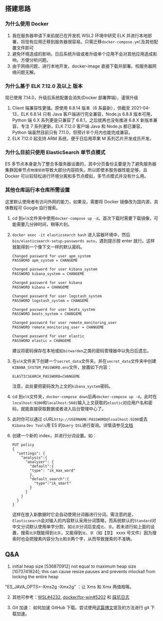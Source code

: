 ## 搭建思路

### 为什么使用 Docker

1. 我在服务器申请下来前就已在开发机 WSL2 环境中研究 ELK 并进行本地部署，将现有应用迁移到服务器很容易。只需迁移`docker-compose.yml`及其他配置文件即可
2. 避免环境造成的影响，日后系统升级或者升级单个应用不会对其他应用造成影响，方便分析问题。
3. 由于网络问题，进行本地开发，docker-image 直接下载并部署。校服务器网络问题无解。

### 为什么基于 ELK 7.12.0 及以上 版本

现已使用 7.14.0，升级后系统配置会消失(Docker 部署弊端)，谨慎升级

1. Client 端兼容性更强。原使用 6.8.14 版本（6 系最新），但截至 2021-04-13，ELK 6.8.14 只有 Java 客户端进行完全兼容，Node.js 6.8.8 版本可用，Python 端 6.X 系列更是只兼容了 6.8.1，之后就再也没有推进 6.8.X 新版本兼容，专注 7 系列更新。ELK 7.12.0 客户端 Java 和 Node.js 都已兼容，Python 端虽然目前只有 7.11.0，但预计半个月内也能完成兼容。
2. ELK 7.12.0 起支持 ARM 系统，便于日后用苹果 M 系列芯片开发成员开发。

### 为什么目前只使用 ElasticSearch 单节点模式

ES 多节点本身是为了整合多服务器设置的，其中分页备份主要是为了避免服务器集群因单节点`物理受损`导致大部分内容损失。所以即使本服务器性能足够，且 Docker 可以较轻松进行环境分离和多节点模拟，多节点模式并没有什么用。

### 其他仓库运行本仓库所需设置

这里默认使用者有访问外网的能力，如果没，需要将 Docker 镜像改为国内源，具体教程可 Google 自行搜索。

1. cd 到`elk`文件夹中使用`docker-compose up -d`。首次下载时需要下载镜像，可能需要几分钟时间，稍等片刻。

2. `docker exec -it elasticsearch bash` 进入容器环境中，然后`bin/elasticsearch-setup-passwords auto`，遇到提示按 enter 就行。这样就能得到一个像下文一样的默认密码。

   ```txt
   Changed password for user apm_system
   PASSWORD apm_system = CHANGEME

   Changed password for user kibana_system
   PASSWORD kibana_system = CHANGEME

   Changed password for user kibana
   PASSWORD kibana = CHANGEME

   Changed password for user logstash_system
   PASSWORD logstash_system = CHANGEME

   Changed password for user beats_system
   PASSWORD beats_system = CHANGEME

   Changed password for user remote_monitoring_user
   PASSWORD remote_monitoring_user = CHANGEME

   Changed password for user elastic
   PASSWORD elastic = CHANGEME
   ```

   建议将密码保存在本地或如`bitwarden`之类的密码管理器中以免日后遗忘。

3. 在`elk`文件夹下创建一个`secret_data`文件夹，并在`secret_data`文件夹中创建`KIBANA_SYSTEM_PASSWORD.env`文件，放置如下内容：

   ```env
   ELASTICSEARCH_PASSWORD=CHANGEME
   ```

   注意，此处要把密码改为上文的`kibana_system`密码。

4. cd 到`elk`文件夹，`docker-compose down`后再`docker-compose up -d`。此时在`localhost:9200`和`localhost:5601`输入上文获取的`elastic`对应用户名和密码，就能直接获取数据或者进入后台管理中心了。
5. 此时你可以通过 cURL`http://USERNAME:PASSWORD@lcoalhost:9200`或去`Kibana` `Dev Tools`用 ES 的`Query DSL`进行查询。详情请参见[文档](https://www.elastic.co/guide/en/elasticsearch/reference/current/query-filter-context.html)
6. 创建一个新的 index，并进行分词设置。如：
   ```
   PUT policy
   {
     "settings": {
       "analysis":{
         "analyzer": {
           "default":{
           "type": "ik_max_word"
           },
           "default_search":{
             "type":"ik_smart"
           }
         }
       }
     }
   }
   ```
   这样在放入新数据时它会自动使用分词器进行分词。需注意的是，`Elasticsearch`会对输入的内容默认采用分词策略，而系统默认的`Standard`对中文分词默认使用单字分割，如`北京`分词后变成`北`、`京`。若未进行如上面的设置，搜索`北京`既能得到`北京`，又能得到`北`、`京`（如【京】 xxxx 号文件）因为搜索时也会把搜素内容分为`北`和`京`两个字，从而导致搜索的不准确。

## Q&A

1.  initial heap size [536870912] not equal to maximum heap size [1073741824]; this can cause resize pauses and prevents mlockall from locking the entire heap

"ES_JAVA_OPTS=-Xms2g -Xmx2g" ：让 Xms 和 Xmx 两值相等。

2. 其他可参考：[WSL#4232](https://github.com/microsoft/WSL/issues/4232), [docker/for-win#5202](https://github.com/docker/for-win/issues/5202) 和 [踩坑日志](https://gricn.github.io/%E6%8A%80%E6%9C%AF%E5%88%86%E4%BA%AB/ELK_build/)

3. Git 加速： 如何加速 GitHub 下载。尝试使用[这篇博文](https://blog.frytea.com/archives/504/)提及的方法进行 git 下载加速。
